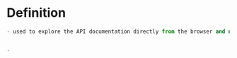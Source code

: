 # Definition
```python
- used to explore the API documentation directly from the browser and not for testing unlike the Postman tool.


- 



```
































